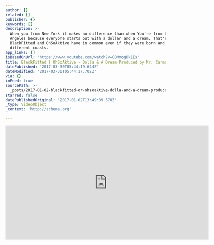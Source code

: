 ```yaml
---
author: []
related: []
publisher: {}
keywords: []
description: >-
  When you from New York it makes no difference than when You're from Los
  Angeles because everyone starts out with a dollar and a dream. That's what
  BlackFitted and OhSoAktive have in common even if they were born and raised on
  different coasts.
app_links: []
isBasedOnUrl: 'https://www.youtube.com/watch?v=CBMmogDk1Es'
title: BlackFitted | OhSoAktive - Dolla & A Dream Produced by Mr. Carmack
datePublished: '2017-03-30T05:44:19.644Z'
dateModified: '2017-03-30T05:44:17.702Z'
via: {}
inFeed: true
sourcePath: >-
  _posts/2017-01-02-blackfitted-or-ohsoaktive-dolla-and-a-dream-produced-by-mr-c.md
starred: false
datePublishedOriginal: '2017-01-02T13:49:39.578Z'
_type: VideoObject
_context: 'http://schema.org'

---
```

<iframe src="https://cdn.embedly.com/widgets/media.html?src=https%3A%2F%2Fwww.youtube.com%2Fembed%2FCBMmogDk1Es%3Ffeature%3Doembed&amp;url=http%3A%2F%2Fwww.youtube.com%2Fwatch%3Fv%3DCBMmogDk1Es&amp;image=https%3A%2F%2Fi.ytimg.com%2Fvi%2FCBMmogDk1Es%2Fhqdefault.jpg&amp;key=b7d04c9b404c499eba89ee7072e1c4f7&amp;type=text%2Fhtml&amp;schema=youtube" width="640" height="360" scrolling="no" frameborder="0" allowfullscreen="" style=""></iframe>